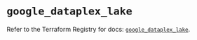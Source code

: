 # `google_dataplex_lake`

Refer to the Terraform Registry for docs: [`google_dataplex_lake`](https://registry.terraform.io/providers/hashicorp/google/6.19.0/docs/resources/dataplex_lake).
